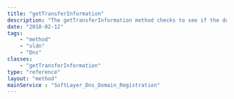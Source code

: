 ```yaml
---
title: "getTransferInformation"
description: "The getTransferInformation method checks to see if the domain can be transferred and also can be used to check the status of the last transfer request. "
date: "2018-02-12"
tags:
    - "method"
    - "sldn"
    - "Dns"
classes:
    - "getTransferInformation"
type: "reference"
layout: "method"
mainService : "SoftLayer_Dns_Domain_Registration"
---
```

